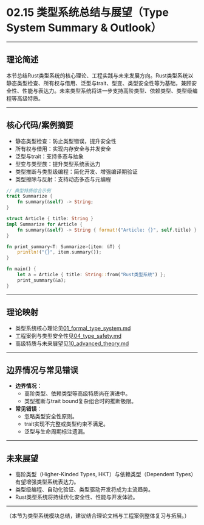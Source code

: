 # 02.15 类型系统总结与展望（Type System Summary & Outlook）

---

## 理论简述

本节总结Rust类型系统的核心理论、工程实践与未来发展方向。Rust类型系统以静态类型检查、所有权与借用、泛型与trait、型变、类型安全性等为基础，兼顾安全性、性能与表达力。未来类型系统将进一步支持高阶类型、依赖类型、类型级编程等高级特质。

---

## 核心代码/案例摘要

- 静态类型检查：防止类型错误，提升安全性
- 所有权与借用：实现内存安全与并发安全
- 泛型与trait：支持多态与抽象
- 型变与类型族：提升类型系统表达力
- 类型推断与类型级编程：简化开发、增强编译期验证
- 类型擦除与反射：支持动态多态与元编程

```rust
// 典型特质综合示例
trait Summarize {
    fn summary(&self) -> String;
}

struct Article { title: String }
impl Summarize for Article {
    fn summary(&self) -> String { format!("Article: {}", self.title) }
}

fn print_summary<T: Summarize>(item: &T) {
    println!("{}", item.summary());
}

fn main() {
    let a = Article { title: String::from("Rust类型系统") };
    print_summary(&a);
}
```

---

## 理论映射

- 类型系统核心理论见[01_formal_type_system.md](../../02_type_system/01_formal_type_system.md)
- 工程案例与类型安全性见[04_type_safety.md](../../02_type_system/04_type_safety.md)
- 高级特质与未来展望见[10_advanced_theory.md](../../02_type_system/10_advanced_theory.md)

---

## 边界情况与常见错误

- **边界情况**：
  - 高阶类型、依赖类型等高级特质尚在演进中。
  - 类型推断与trait bound复杂组合时的推断极限。
- **常见错误**：
  - 忽略类型安全性原则。
  - trait实现不完整或类型约束不满足。
  - 泛型与生命周期标注遗漏。

---

## 未来展望

- 高阶类型（Higher-Kinded Types, HKT）与依赖类型（Dependent Types）有望增强类型系统表达力。
- 类型级编程、自动化验证、类型驱动开发将成为主流趋势。
- Rust类型系统将持续优化安全性、性能与开发体验。

---

（本节为类型系统模块总结，建议结合理论文档与工程案例整体复习与拓展。）
